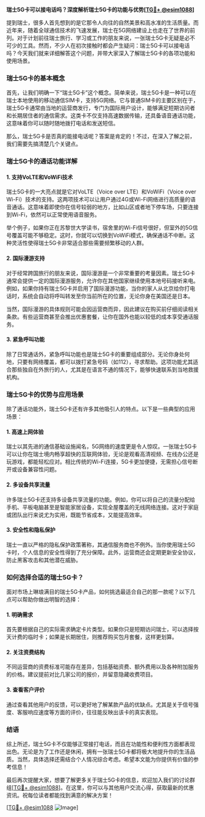 **瑞士5G卡可以接电话吗？深度解析瑞士5G卡的功能与优势[[TG💪+ @esim1088](https://t.me/s/esim1088)]**

提到瑞士，很多人首先想到的是它那令人向往的自然美景和高水准的生活质量。而近年来，随着全球通信技术的飞速发展，瑞士在5G网络建设上也走在了世界的前列。对于计划前往瑞士旅行、学习或工作的朋友来说，一张瑞士5G卡无疑是必不可少的工具。然而，不少人在初次接触时都会产生疑问：瑞士5G卡可以接电话吗？今天我们就来详细解答这个问题，并带大家深入了解瑞士5G卡的各项功能和使用场景。

### 瑞士5G卡的基本概念

首先，让我们明确一下“瑞士5G卡”这个概念。简单来说，瑞士5G卡是一种可以在瑞士本地使用的移动通信SIM卡，支持5G网络。它与普通SIM卡的主要区别在于，瑞士5G卡通常由当地的运营商发行，专门为国际用户设计，能够满足短期访问者和长期居住者的通信需求。这类卡不仅支持高速数据传输，还具备语音通话功能，这意味着你可以随时随地拨打电话和发送短信。

那么，瑞士5G卡是否真的能接电话呢？答案是肯定的！不过，在深入了解之前，我们需要先搞清楚几个关键点。

### 瑞士5G卡的通话功能详解

#### 1. 支持VoLTE和VoWiFi技术

瑞士5G卡的一大亮点就是它对VoLTE（Voice over LTE）和VoWiFi（Voice over Wi-Fi）技术的支持。这两项技术可以让用户通过4G或Wi-Fi网络进行高质量的语音通话。这意味着即使你在信号较弱的地方，比如山区或者地下停车场，只要连接到Wi-Fi，依然可以正常使用语音服务。

举个例子，如果你正在苏黎世大学读书，宿舍里的Wi-Fi信号很好，但室外的5G信号覆盖可能不够稳定。这时，你就可以切换到VoWiFi模式，确保通话不中断。这种灵活性使得瑞士5G卡非常适合那些需要频繁移动的人群。

#### 2. 国际漫游支持

对于经常跨国旅行的朋友来说，国际漫游是一个非常重要的考量因素。瑞士5G卡通常会提供一定的国际漫游服务，允许你在其他国家继续使用本地号码接听来电。例如，如果你持有瑞士5G卡并启用了国际漫游功能，当你的家人从北京给你打电话时，系统会自动将呼叫转发至你当前所在的位置，无论你身在美国还是日本。

当然，国际漫游的具体规则可能会因运营商而异，因此建议在购买前仔细阅读相关条款。有些运营商甚至会推出优惠套餐，让你在国外也能以较低的成本享受通话服务。

#### 3. 紧急呼叫功能

除了日常通话外，紧急呼叫功能也是瑞士5G卡的重要组成部分。无论你身处何地，只要有网络覆盖，都可以拨打紧急号码（如112），寻求帮助。这项功能尤其适合那些独自在外旅行的人，尤其是在语言不通的情况下，能够快速联系到当地救援机构。

### 瑞士5G卡的优势与应用场景

除了通话功能外，瑞士5G卡还有许多其他吸引人的特点。以下是一些典型的应用场景：

#### 1. 高速上网体验

瑞士以其先进的通信基础设施闻名，5G网络的速度更是令人惊叹。一张瑞士5G卡可以让你在瑞士境内畅享超快的互联网体验，无论是观看高清视频、在线办公还是玩游戏，都能轻松应对。相比传统的Wi-Fi连接，5G卡更加便捷，无需担心信号断开或设备兼容性问题。

#### 2. 多设备共享流量

许多瑞士5G卡还支持多设备共享流量的功能。例如，你可以将自己的流量分配给手机、平板电脑甚至是智能家居设备，实现全屋覆盖的无线网络连接。这对于家庭或团队出行来说尤为实用，既能节省成本，又能提高效率。

#### 3. 安全性和隐私保护

瑞士一直以严格的隐私保护政策著称，其通信服务商也不例外。当你使用瑞士5G卡时，个人信息的安全性得到了充分保障。此外，运营商还会定期更新安全协议，防止黑客攻击和其他潜在威胁。

### 如何选择合适的瑞士5G卡？

面对市场上琳琅满目的瑞士5G卡产品，如何挑选最适合自己的那一款呢？以下几点可以帮助你做出明智的选择：

#### 1. 明确需求

首先要根据自己的实际需求确定卡片类型。如果你只是短期访问瑞士，可以选择按天计费的临时卡；如果是长期居住，则推荐购买包月套餐，这样更划算。

#### 2. 关注资费结构

不同运营商的资费标准可能存在差异，包括基础资费、额外费用以及各种附加服务的价格。建议提前对比几家公司的报价，并留意隐藏收费项目。

#### 3. 查看客户评价

通过查看其他用户的反馈，可以更好地了解某款产品的优缺点。尤其是关于信号强度、客服响应速度等方面的评价，往往能反映出该卡的真实表现。

### 结语

综上所述，瑞士5G卡不仅能够正常接打电话，而且在功能性和便利性方面都表现出色。无论是为了工作还是休闲，拥有一张瑞士5G卡都将极大地提升你的生活品质。当然，具体选择还需结合个人情况综合考虑。希望本文能为你提供有价值的参考信息！

最后再次提醒大家，想要了解更多关于瑞士5G卡的信息，欢迎加入我们的讨论群组[[TG💪+ @esim1088](https://t.me/s/esim1088)]。在这里，你可以与其他用户交流心得，获取最新的优惠资讯。祝每位读者都能找到满意的解决方案！

[[TG💪+ @esim1088](https://t.me/s/esim1088) ![Image](https://i.postimg.cc/4NQfJmqS/Snipaste-2025-05-13-00-14-12.png)]